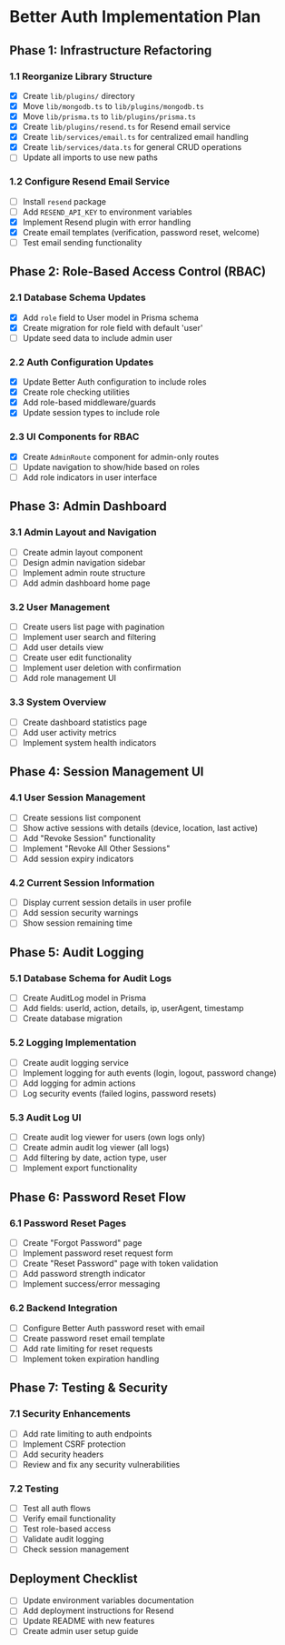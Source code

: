 # Better Auth Implementation Plan

## Phase 1: Infrastructure Refactoring

### 1.1 Reorganize Library Structure
- [x] Create `lib/plugins/` directory
- [x] Move `lib/mongodb.ts` to `lib/plugins/mongodb.ts`
- [x] Move `lib/prisma.ts` to `lib/plugins/prisma.ts`
- [x] Create `lib/plugins/resend.ts` for Resend email service
- [x] Create `lib/services/email.ts` for centralized email handling
- [x] Create `lib/services/data.ts` for general CRUD operations
- [ ] Update all imports to use new paths

### 1.2 Configure Resend Email Service
- [ ] Install `resend` package
- [ ] Add `RESEND_API_KEY` to environment variables
- [x] Implement Resend plugin with error handling
- [x] Create email templates (verification, password reset, welcome)
- [ ] Test email sending functionality

## Phase 2: Role-Based Access Control (RBAC)

### 2.1 Database Schema Updates
- [x] Add `role` field to User model in Prisma schema
- [x] Create migration for role field with default 'user'
- [ ] Update seed data to include admin user

### 2.2 Auth Configuration Updates
- [x] Update Better Auth configuration to include roles
- [x] Create role checking utilities
- [x] Add role-based middleware/guards
- [x] Update session types to include role

### 2.3 UI Components for RBAC
- [x] Create `AdminRoute` component for admin-only routes
- [ ] Update navigation to show/hide based on roles
- [ ] Add role indicators in user interface

## Phase 3: Admin Dashboard

### 3.1 Admin Layout and Navigation
- [ ] Create admin layout component
- [ ] Design admin navigation sidebar
- [ ] Implement admin route structure
- [ ] Add admin dashboard home page

### 3.2 User Management
- [ ] Create users list page with pagination
- [ ] Implement user search and filtering
- [ ] Add user details view
- [ ] Create user edit functionality
- [ ] Implement user deletion with confirmation
- [ ] Add role management UI

### 3.3 System Overview
- [ ] Create dashboard statistics page
- [ ] Add user activity metrics
- [ ] Implement system health indicators

## Phase 4: Session Management UI

### 4.1 User Session Management
- [ ] Create sessions list component
- [ ] Show active sessions with details (device, location, last active)
- [ ] Add "Revoke Session" functionality
- [ ] Implement "Revoke All Other Sessions"
- [ ] Add session expiry indicators

### 4.2 Current Session Information
- [ ] Display current session details in user profile
- [ ] Add session security warnings
- [ ] Show session remaining time

## Phase 5: Audit Logging

### 5.1 Database Schema for Audit Logs
- [ ] Create AuditLog model in Prisma
- [ ] Add fields: userId, action, details, ip, userAgent, timestamp
- [ ] Create database migration

### 5.2 Logging Implementation
- [ ] Create audit logging service
- [ ] Implement logging for auth events (login, logout, password change)
- [ ] Add logging for admin actions
- [ ] Log security events (failed logins, password resets)

### 5.3 Audit Log UI
- [ ] Create audit log viewer for users (own logs only)
- [ ] Create admin audit log viewer (all logs)
- [ ] Add filtering by date, action type, user
- [ ] Implement export functionality

## Phase 6: Password Reset Flow

### 6.1 Password Reset Pages
- [ ] Create "Forgot Password" page
- [ ] Implement password reset request form
- [ ] Create "Reset Password" page with token validation
- [ ] Add password strength indicator
- [ ] Implement success/error messaging

### 6.2 Backend Integration
- [ ] Configure Better Auth password reset with email
- [ ] Create password reset email template
- [ ] Add rate limiting for reset requests
- [ ] Implement token expiration handling

## Phase 7: Testing & Security

### 7.1 Security Enhancements
- [ ] Add rate limiting to auth endpoints
- [ ] Implement CSRF protection
- [ ] Add security headers
- [ ] Review and fix any security vulnerabilities

### 7.2 Testing
- [ ] Test all auth flows
- [ ] Verify email functionality
- [ ] Test role-based access
- [ ] Validate audit logging
- [ ] Check session management

## Deployment Checklist
- [ ] Update environment variables documentation
- [ ] Add deployment instructions for Resend
- [ ] Update README with new features
- [ ] Create admin user setup guide